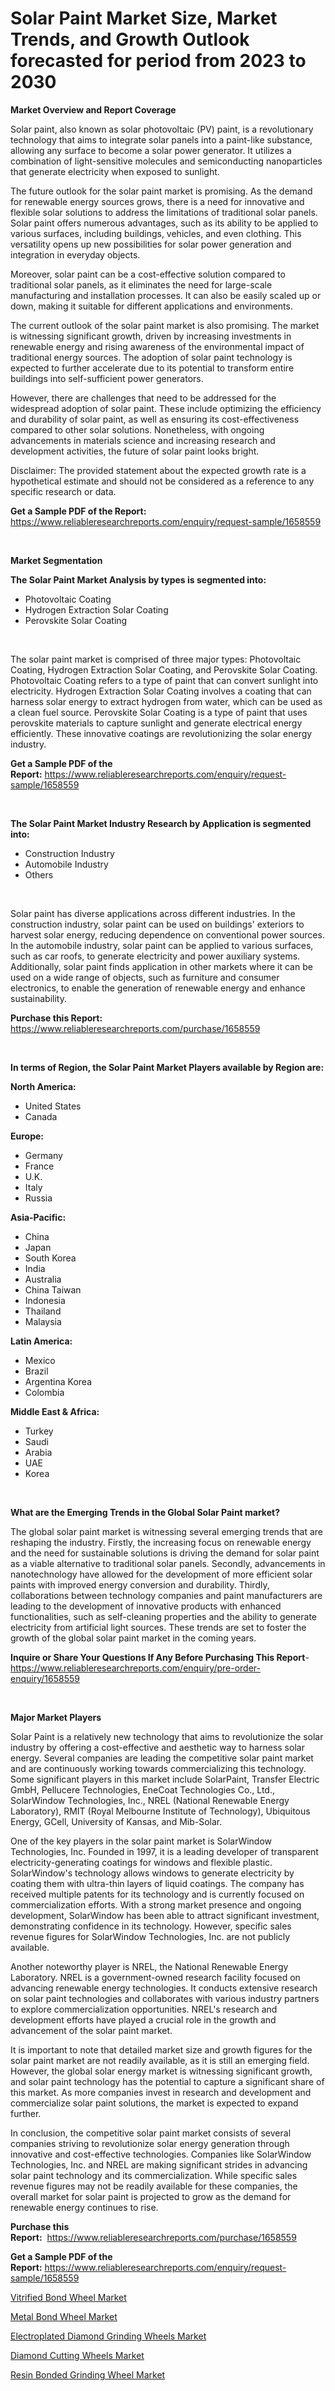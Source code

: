 <p><h1>Solar Paint Market Size, Market Trends, and Growth Outlook forecasted for period from 2023 to 2030</h1></p><p><strong>Market Overview and Report Coverage</strong></p>
<p><p>Solar paint, also known as solar photovoltaic (PV) paint, is a revolutionary technology that aims to integrate solar panels into a paint-like substance, allowing any surface to become a solar power generator. It utilizes a combination of light-sensitive molecules and semiconducting nanoparticles that generate electricity when exposed to sunlight.</p><p>The future outlook for the solar paint market is promising. As the demand for renewable energy sources grows, there is a need for innovative and flexible solar solutions to address the limitations of traditional solar panels. Solar paint offers numerous advantages, such as its ability to be applied to various surfaces, including buildings, vehicles, and even clothing. This versatility opens up new possibilities for solar power generation and integration in everyday objects.</p><p>Moreover, solar paint can be a cost-effective solution compared to traditional solar panels, as it eliminates the need for large-scale manufacturing and installation processes. It can also be easily scaled up or down, making it suitable for different applications and environments.</p><p>The current outlook of the solar paint market is also promising. The market is witnessing significant growth, driven by increasing investments in renewable energy and rising awareness of the environmental impact of traditional energy sources. The adoption of solar paint technology is expected to further accelerate due to its potential to transform entire buildings into self-sufficient power generators.</p><p>However, there are challenges that need to be addressed for the widespread adoption of solar paint. These include optimizing the efficiency and durability of solar paint, as well as ensuring its cost-effectiveness compared to other solar solutions. Nonetheless, with ongoing advancements in materials science and increasing research and development activities, the future of solar paint looks bright.</p><p>Disclaimer: The provided statement about the expected growth rate is a hypothetical estimate and should not be considered as a reference to any specific research or data.</p></p>
<p><strong>Get a Sample PDF of the Report:</strong> <a href="https://www.reliableresearchreports.com/enquiry/request-sample/1658559">https://www.reliableresearchreports.com/enquiry/request-sample/1658559</a></p>
<p>&nbsp;</p>
<p><strong>Market Segmentation</strong></p>
<p><strong>The Solar Paint Market Analysis by types is segmented into:</strong></p>
<p><ul><li>Photovoltaic Coating</li><li>Hydrogen Extraction Solar Coating</li><li>Perovskite Solar Coating</li></ul></p>
<p>&nbsp;</p>
<p><p>The solar paint market is comprised of three major types: Photovoltaic Coating, Hydrogen Extraction Solar Coating, and Perovskite Solar Coating. Photovoltaic Coating refers to a type of paint that can convert sunlight into electricity. Hydrogen Extraction Solar Coating involves a coating that can harness solar energy to extract hydrogen from water, which can be used as a clean fuel source. Perovskite Solar Coating is a type of paint that uses perovskite materials to capture sunlight and generate electrical energy efficiently. These innovative coatings are revolutionizing the solar energy industry.</p></p>
<p><strong>Get a Sample PDF of the Report:</strong>&nbsp;<a href="https://www.reliableresearchreports.com/enquiry/request-sample/1658559">https://www.reliableresearchreports.com/enquiry/request-sample/1658559</a></p>
<p>&nbsp;</p>
<p><strong>The Solar Paint Market Industry Research by Application is segmented into:</strong></p>
<p><ul><li>Construction Industry</li><li>Automobile Industry</li><li>Others</li></ul></p>
<p>&nbsp;</p>
<p><p>Solar paint has diverse applications across different industries. In the construction industry, solar paint can be used on buildings' exteriors to harvest solar energy, reducing dependence on conventional power sources. In the automobile industry, solar paint can be applied to various surfaces, such as car roofs, to generate electricity and power auxiliary systems. Additionally, solar paint finds application in other markets where it can be used on a wide range of objects, such as furniture and consumer electronics, to enable the generation of renewable energy and enhance sustainability.</p></p>
<p><strong>Purchase this Report:</strong>&nbsp; <a href="https://www.reliableresearchreports.com/purchase/1658559">https://www.reliableresearchreports.com/purchase/1658559</a></p>
<p>&nbsp;</p>
<p><strong>In terms of Region, the Solar Paint Market Players available by Region are:</strong></p>
<p>
    <p> <strong> North America: </strong>
        <ul>
            <li>United States</li>
            <li>Canada</li>
        </ul>
        </p> 
    <p> <strong> Europe: </strong>
        <ul>
            <li>Germany</li>
            <li>France</li>
            <li>U.K.</li>
            <li>Italy</li>
            <li>Russia</li>
        </ul>
        </p> 
    <p> <strong> Asia-Pacific: </strong>
        <ul>
            <li>China</li>
            <li>Japan</li>
            <li>South Korea</li>
            <li>India</li>
            <li>Australia</li>
            <li>China Taiwan</li>
            <li>Indonesia</li>
            <li>Thailand</li>
            <li>Malaysia</li>
        </ul>
        </p> 
    <p> <strong> Latin America: </strong>
        <ul>
            <li>Mexico</li>
            <li>Brazil</li>
            <li>Argentina Korea</li>
            <li>Colombia</li>
        </ul>
        </p> 
    <p> <strong> Middle East & Africa: </strong>
        <ul>
            <li>Turkey</li>
            <li>Saudi</li>
            <li>Arabia</li>
            <li>UAE</li>
            <li>Korea</li>
        </ul>
    </p>
    </p>
<p>&nbsp;</p>
<p><strong>What are the Emerging Trends in the Global Solar Paint market?</strong></p>
<p><p>The global solar paint market is witnessing several emerging trends that are reshaping the industry. Firstly, the increasing focus on renewable energy and the need for sustainable solutions is driving the demand for solar paint as a viable alternative to traditional solar panels. Secondly, advancements in nanotechnology have allowed for the development of more efficient solar paints with improved energy conversion and durability. Thirdly, collaborations between technology companies and paint manufacturers are leading to the development of innovative products with enhanced functionalities, such as self-cleaning properties and the ability to generate electricity from artificial light sources. These trends are set to foster the growth of the global solar paint market in the coming years.</p></p>
<p><strong>Inquire or Share Your Questions If Any Before Purchasing This Report</strong>- <a href="https://www.reliableresearchreports.com/enquiry/pre-order-enquiry/1658559">https://www.reliableresearchreports.com/enquiry/pre-order-enquiry/1658559</a></p>
<p>&nbsp;</p>
<p><strong>Major Market Players</strong></p>
<p><p>Solar Paint is a relatively new technology that aims to revolutionize the solar industry by offering a cost-effective and aesthetic way to harness solar energy. Several companies are leading the competitive solar paint market and are continuously working towards commercializing this technology. Some significant players in this market include SolarPaint, Transfer Electric GmbH, Pellucere Technologies, EneCoat Technologies Co., Ltd., SolarWindow Technologies, Inc., NREL (National Renewable Energy Laboratory), RMIT (Royal Melbourne Institute of Technology), Ubiquitous Energy, GCell, University of Kansas, and Mib-Solar.</p><p>One of the key players in the solar paint market is SolarWindow Technologies, Inc. Founded in 1997, it is a leading developer of transparent electricity-generating coatings for windows and flexible plastic. SolarWindow's technology allows windows to generate electricity by coating them with ultra-thin layers of liquid coatings. The company has received multiple patents for its technology and is currently focused on commercialization efforts. With a strong market presence and ongoing development, SolarWindow has been able to attract significant investment, demonstrating confidence in its technology. However, specific sales revenue figures for SolarWindow Technologies, Inc. are not publicly available.</p><p>Another noteworthy player is NREL, the National Renewable Energy Laboratory. NREL is a government-owned research facility focused on advancing renewable energy technologies. It conducts extensive research on solar paint technologies and collaborates with various industry partners to explore commercialization opportunities. NREL's research and development efforts have played a crucial role in the growth and advancement of the solar paint market.</p><p>It is important to note that detailed market size and growth figures for the solar paint market are not readily available, as it is still an emerging field. However, the global solar energy market is witnessing significant growth, and solar paint technology has the potential to capture a significant share of this market. As more companies invest in research and development and commercialize solar paint solutions, the market is expected to expand further.</p><p>In conclusion, the competitive solar paint market consists of several companies striving to revolutionize solar energy generation through innovative and cost-effective technologies. Companies like SolarWindow Technologies, Inc. and NREL are making significant strides in advancing solar paint technology and its commercialization. While specific sales revenue figures may not be readily available for these companies, the overall market for solar paint is projected to grow as the demand for renewable energy continues to rise.</p></p>
<p><strong>Purchase this Report:</strong>&nbsp;&nbsp;<a href="https://www.reliableresearchreports.com/purchase/1658559">https://www.reliableresearchreports.com/purchase/1658559</a></p>
<p></p>
<p><strong>Get a Sample PDF of the Report:</strong>&nbsp;<a href="https://www.reliableresearchreports.com/enquiry/request-sample/1658559">https://www.reliableresearchreports.com/enquiry/request-sample/1658559</a></p>
<p><p><a href="https://medium.com/@jacks0866979/vitrified-bond-wheel-market-analysis-its-cagr-market-segmentation-and-global-industry-overview-49976014e453">Vitrified Bond Wheel Market</a></p><p><a href="https://medium.com/@adibooy632501/metal-bond-wheel-market-share-evolution-and-market-growth-trends-2023-2030-9e181988613f">Metal Bond Wheel Market</a></p><p><a href="https://medium.com/@nilltanay7548659/electroplated-diamond-grinding-wheels-market-size-market-outlook-and-market-forecast-2023-to-ea2d62b6137b">Electroplated Diamond Grinding Wheels Market</a></p><p><a href="https://medium.com/@rombilly2345/diamond-cutting-wheels-market-the-key-to-successful-business-strategy-forecast-till-2030-834bcfe643d1">Diamond Cutting Wheels Market</a></p><p><a href="https://medium.com/@fitanstorm7845/analyzing-resin-bonded-grinding-wheel-market-global-industry-perspective-and-forecast-2023-to-f69ff1b1e639">Resin Bonded Grinding Wheel Market</a></p></p>